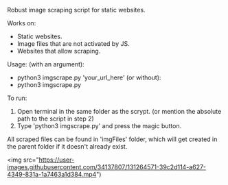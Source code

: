 Robust image scraping script for static websites.

Works on:
* Static websites.
* Image files that are not activated by JS.
* Websites that allow scraping.


Usage:
(with an argument):
- python3 imgscrape.py 'your_url_here'
(or without):
- python3 imgscrape.py


To run:
1. Open terminal in the same folder as the scrypt. (or mention the absolute path to the script in step 2)
2. Type 'python3 imgscrape.py' and press the magic button.


All scraped files can be found in 'imgFiles' folder, which will get created in the parent folder if it doesn't already exist.


<img src="https://user-images.githubusercontent.com/34137807/131264571-39c2d114-a627-4349-831a-1a7463a1d384.mp4")
